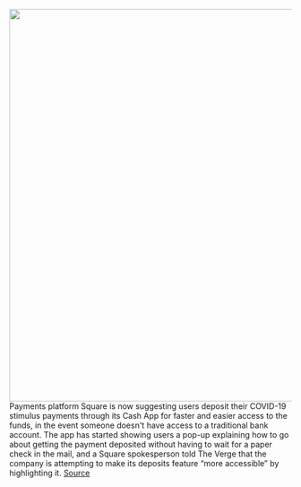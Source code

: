 <img src='https://cdn.vox-cdn.com/thumbor/Q5la55zL3_bFUjeF7g4kjv72x3U=/0x0:1601x601/1200x800/filters:focal(673x173:929x429)/cdn.vox-cdn.com/uploads/chorus_image/image/66638382/Cash_App___Dollar___Full.0.jpg' width='700px' /><br/>
Payments platform Square is now suggesting users deposit their COVID-19 stimulus payments through its Cash App for faster and easier access to the funds, in the event someone doesn't have access to a traditional bank account. The app has started showing users a pop-up explaining how to go about getting the payment deposited without having to wait for a paper check in the mail, and a Square spokesperson told The Verge that the company is attempting to make its deposits feature “more accessible” by highlighting it.
<a href='https://www.theverge.com/2020/4/10/21217157/cash-app-direct-deposit-government-stimulus-check'> Source <a/>